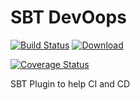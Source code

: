 # SBT DevOops

[![Build Status](https://semaphoreci.com/api/v1/kevin-lee/sbt-devoops/branches/master/badge.svg)](https://semaphoreci.com/kevin-lee/sbt-devoops)
[ ![Download](https://api.bintray.com/packages/kevinlee/sbt-plugins/sbt-devoops/images/download.svg) ](https://bintray.com/kevinlee/sbt-plugins/sbt-devoops/_latestVersion)

[![Coverage Status](https://coveralls.io/repos/github/Kevin-Lee/sbt-devoops/badge.svg?branch=master)](https://coveralls.io/github/Kevin-Lee/sbt-devoops?branch=master)

SBT Plugin to help CI and CD
